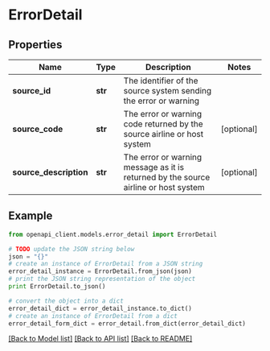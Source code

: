 # ErrorDetail


## Properties
Name | Type | Description | Notes
------------ | ------------- | ------------- | -------------
**source_id** | **str** | The identifier of the source system sending the error or warning | 
**source_code** | **str** | The error or warning code returned by the source airline or host system | [optional] 
**source_description** | **str** | The error or warning message as it is returned by the source airline or host system | [optional] 

## Example

```python
from openapi_client.models.error_detail import ErrorDetail

# TODO update the JSON string below
json = "{}"
# create an instance of ErrorDetail from a JSON string
error_detail_instance = ErrorDetail.from_json(json)
# print the JSON string representation of the object
print ErrorDetail.to_json()

# convert the object into a dict
error_detail_dict = error_detail_instance.to_dict()
# create an instance of ErrorDetail from a dict
error_detail_form_dict = error_detail.from_dict(error_detail_dict)
```
[[Back to Model list]](../README.md#documentation-for-models) [[Back to API list]](../README.md#documentation-for-api-endpoints) [[Back to README]](../README.md)


